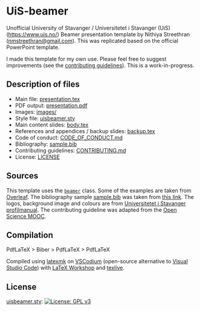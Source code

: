 # UiS-beamer

Unofficial University of Stavanger / Universitetet i Stavanger (UiS) (https://www.uis.no/) Beamer presentation template by Nithiya Streethran (nmstreethran@gmail.com). This was replicated based on the official PowerPoint template. 

I made this template for my own use. Please feel free to suggest improvements (see the [contributing guidelines](/CONTRIBUTING.md)). This is a work-in-progress.

## Description of files

* Main file: [presentation.tex](/presentation.tex)
* PDF output: [presentation.pdf](/presentation.pdf)
* Images: [images/](/images/) 
* Style file: [uisbeamer.sty](/uisbeamer.sty)
* Main content slides: [body.tex](/body.tex)
* References and appendices / backup slides: [backup.tex](/backup.tex)
* Code of conduct: [CODE_OF_CONDUCT.md](/CODE_OF_CONDUCT.md)
* Bibliography: [sample.bib](/sample.bib)
* Contributing guidelines: [CONTRIBUTING.md](/CONTRIBUTING.md)
* License: [LICENSE](/LICENSE)

## Sources

This template uses the [`beamer`](https://ctan.org/pkg/beamer) class. Some of the examples are taken from [Overleaf](https://www.overleaf.com/). The bibliography sample [sample.bib](/sample.bib) was taken from [this link](http://ctan.cs.uu.nl/macros/latex/contrib/biblatex/doc/examples/biblatex-examples.bib). The logos, background image and colours are from [Universitetet i Stavanger profilmanual](http://uis.profilmanual.fasett.no/universitetet-i-stavanger-profilmanual-1). The contributing guideline was adapted from the [Open Science MOOC](https://github.com/OpenScienceMOOC/Module-5-Open-Research-Software-and-Open-Source/blob/master/CONTRIBUTING.md).

## Compilation

PdfLaTeX > Biber > PdfLaTeX > PdfLaTeX

Compiled using [latexmk](https://ctan.org/pkg/latexmk) on [VSCodium](https://vscodium.github.io/) (open-source alternative to [Visual Studio Code](https://code.visualstudio.com/)) with [LaTeX Workshop](https://marketplace.visualstudio.com/items?itemName=James-Yu.latex-workshop) and [texlive](https://tug.org/texlive/).

## License

[uisbeamer.sty](/uisbeamer.sty): [![License: GPL v3](https://img.shields.io/badge/License-GPL%20v3-blue.svg)](https://www.gnu.org/licenses/gpl-3.0)
